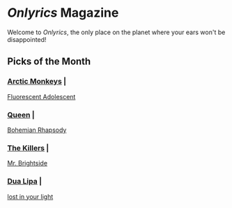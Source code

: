 # _Onlyrics_ Magazine

Welcome to _Onlyrics_, the only place on the planet where your ears won't be disappointed!



## Picks of the Month



### [Arctic Monkeys](/writer/arctic_monkeys.md) | 

[Fluorescent Adolescent](song/jan/fluorescent_adolescent.md)


### [Queen](writer/queen.md) | 


[Bohemian Rhapsody](song/feb/Bohemian_Rhapsody.md)


### [The Killers](writer/the_killers) | 

[Mr. Brightside](song/jan/mr_brightside.md)

### [Dua Lipa](/writer/dua_lipa.md) | 
[lost in your light](song/jan/lost_in_your_light.md)
